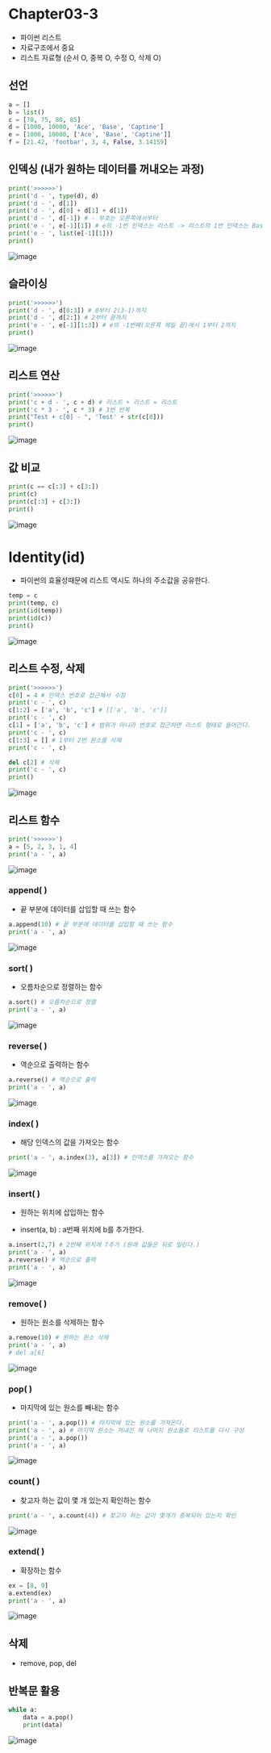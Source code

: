 # Chapter03-3

- 파이썬 리스트
- 자료구조에서 중요
- 리스트 자료형 (순서 O, 중복 O, 수정 O, 삭제 O)

## 선언

```python
a = []
b = list()
c = [70, 75, 80, 85] 
d = [1000, 10000, 'Ace', 'Base', 'Captine']
e = [1000, 10000, ['Ace', 'Base', 'Captine']]
f = [21.42, 'footbar', 3, 4, False, 3.14159]
```

## 인덱싱 (내가 원하는 데이터를 꺼내오는 과정)

```python
print('>>>>>>')
print('d - ', type(d), d)
print('d - ', d[1])
print('d - ', d[0] + d[1] + d[1])
print('d - ', d[-1]) # - 부호는 오른쪽에서부터
print('e - ', e[-1][1]) # e의 -1번 인덱스는 리스트 -> 리스트의 1번 인덱스는 Base
print('e - ', list(e[-1][1]))
print()
```

![image](https://user-images.githubusercontent.com/121333241/211697021-4496dcbc-bf97-4957-8b36-ebb3b4b2056f.png)

## 슬라이싱

```python
print('>>>>>>')
print('d - ', d[0:3]) # 0부터 2(3-1)까지
print('d - ', d[2:]) # 2부터 끝까지
print('e - ', e[-1][1:3]) # e의 -1번째(오른쪽 제일 끝)에서 1부터 2까지
print()
```

![image](https://user-images.githubusercontent.com/121333241/211697094-a47ed646-d206-4913-a89d-153a852be7af.png)

## 리스트 연산

```python
print('>>>>>>')
print('c + d - ', c + d) # 리스트 + 리스트 = 리스트
print('c * 3 - ', c * 3) # 3번 반복
print("Test + c[0] - ", 'Test' + str(c[0]))
print()
```

![image](https://user-images.githubusercontent.com/121333241/211697262-98fbb946-780d-426d-a494-ab6d1c1098dd.png)

## 값 비교

```python
print(c == c[:3] + c[3:])
print(c)
print(c[:3] + c[3:])
print()
```

![image](https://user-images.githubusercontent.com/121333241/211697311-60ebf958-8f05-4128-8a56-97ba28b423c4.png)

# Identity(id)

- 파이썬의 효율성때문에 리스트 역시도 하나의 주소값을 공유한다.

```python
temp = c
print(temp, c)
print(id(temp))
print(id(c))
print()
```

![image](https://user-images.githubusercontent.com/121333241/211697343-50d119f2-71c6-4f24-be9d-bf677fe5a69e.png)

## 리스트 수정, 삭제

```python
print('>>>>>>')
c[0] = 4 # 인덱스 번호로 접근해서 수정
print('c - ', c)
c[1:2] = ['a', 'b', 'c'] # [['a', 'b', 'c']]
print('c - ', c)
c[1] = ['a', 'b', 'c'] # 범위가 아니라 번호로 접근하면 리스트 형태로 들어간다.
print('c - ', c)
c[1:3] = [] # 1부터 2번 원소를 삭제
print('c - ', c)

del c[2] # 삭제
print('c - ', c)
print()
```

![image](https://user-images.githubusercontent.com/121333241/211697381-07ec9b88-3486-43f7-87ce-3ccb2d838b4e.png)

## 리스트 함수

```python
print('>>>>>>')
a = [5, 2, 3, 1, 4]
print('a - ', a)
```

![image](https://user-images.githubusercontent.com/121333241/211697476-d57fb5d1-819c-487e-aad7-06c11f9bf27f.png)

### append( )

- 끝 부분에 데이터를 삽입할 때 쓰는 함수

```python
a.append(10) # 끝 부분에 데이터를 삽입할 때 쓰는 함수
print('a - ', a)
```

![image](https://user-images.githubusercontent.com/121333241/211697512-5f62cd80-06d5-400a-b69c-0b8342c145af.png)

### sort( ) 

-  오름차순으로 정렬하는 함수

```python
a.sort() # 오름차순으로 정렬
print('a - ', a)
```

![image](https://user-images.githubusercontent.com/121333241/211698339-42ab0e5a-218e-44e4-b148-2be86102bec3.png)

### reverse( )

- 역순으로 출력하는 함수

```python
a.reverse() # 역순으로 출력
print('a - ', a)
```

![image](https://user-images.githubusercontent.com/121333241/211698389-ff38bd9f-572d-4f12-82ad-8491892fa745.png)

### index( )

- 해당 인덱스의 값을 가져오는 함수

```python
print('a - ', a.index(3), a[3]) # 인덱스를 가져오는 함수
```

![image](https://user-images.githubusercontent.com/121333241/211698440-8f3af34d-7914-4b1b-8401-53b93132eee6.png)

### insert( )

- 원하는 위치에 삽입하는 함수

- insert(a, b) : a번째 위치에 b를 추가한다.
```python
a.insert(2,7) # 2번째 위치에 7추가 (원래 값들은 뒤로 밀린다.)
print('a - ', a)
a.reverse() # 역순으로 출력
print('a - ', a)
```

![image](https://user-images.githubusercontent.com/121333241/211698669-56c51606-3eb1-4df6-8813-4ccc44917aaf.png)

### remove( )

- 원하는 원소를 삭제하는 함수

```python
a.remove(10) # 원하는 원소 삭제
print('a - ', a)
# del a[6]
```

![image](https://user-images.githubusercontent.com/121333241/211698784-5985bcc9-d0e4-4b45-a356-18901e3c7c59.png)

### pop( )

- 마지막에 있는 원소를 빼내는 함수

```python
print('a - ', a.pop()) # 마지막에 있는 원소를 가져온다.
print('a - ', a) # 마지막 원소는 꺼내진 채 나머지 원소들로 리스트를 다시 구성
print('a - ', a.pop()) 
print('a - ', a) 
```

![image](https://user-images.githubusercontent.com/121333241/211698886-6dc48b0f-5050-420c-95e9-4c8ec8537428.png)

### count( )

- 찾고자 하는 값이 몇 개 있는지 확인하는 함수

```python
print('a - ', a.count(4)) # 찾고자 하는 값이 몇개가 중복되어 있는지 확인 
```

![image](https://user-images.githubusercontent.com/121333241/211698920-02de7c7e-d075-4233-b76d-52bae29f3178.png)

### extend( )

- 확장하는 함수

```python
ex = [8, 9]
a.extend(ex)
print('a - ', a)
```

![image](https://user-images.githubusercontent.com/121333241/211698986-5a0c4cad-70e9-4fd8-974e-c3cbbe8c748f.png)

## 삭제
- remove, pop, del


## 반복문 활용

```python
while a:
    data = a.pop()
    print(data)
```

![image](https://user-images.githubusercontent.com/121333241/211699089-4c14fdcc-12b2-4ecb-b6c8-c60a6b8578da.png)
